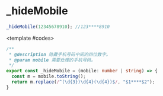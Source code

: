 # _hideMobile

<ContainerBox title="介绍" noGap>
<template #desc>

将手机号中间部分替换为`*`
</template>
</ContainerBox>

<ContainerBox title="基础用法" noGap>

```ts
_hideMobile(12345678910); //123****8910
```
<CodeBox>

<template #codes>

```ts
/**
 * @description 隐藏手机号码中间的四位数字。
 * @param mobile 需要处理的手机号码。
 */
export const _hideMobile = (mobile: number | string) => {
  const m = mobile.toString();
  return m.replace(/^(\d{3})\d{4}(\d{4})$/, "$1****$2");
}
```
</template>
</CodeBox>
</ContainerBox>
